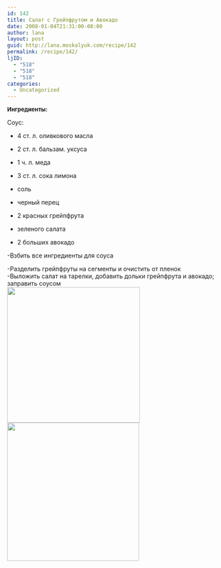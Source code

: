 ```yaml
---
id: 142
title: Салат с Грейпфрутом и Авокадо
date: 2008-01-04T21:31:00-08:00
author: lana
layout: post
guid: http://lana.moskalyuk.com/recipe/142
permalink: /recipe/142/
ljID:
  - "518"
  - "518"
  - "518"
categories:
  - Uncategorized
---
```

<font size="-1"><b><img alt="" src="http://farm3.static.flickr.com/2116/2167399003_4474eee949.jpg?v=0" /><br />Ингредиенты:</b></font>

Соус:

  * 4 ст. л. оливкового масла&nbsp;
  * 2 ст. л. бальзам. уксуса 
  * 1 ч. л. меда
  * 3 ст. л. сока лимона
  * соль
  * черный перец

  * 2 красных грейпфрута 
  * зеленого салата
  * 2 больших авокадо

-Взбить все ингредиенты для соуса

<div>
</div>

-Разделить грейпфруты на сегменты и очистить от пленок  
-Выложить салат на тарелки, добавить дольки грейпфрута и авокадо; заправить соусом  
<img loading="lazy" width="309" height="316" alt="" src="http://farm3.static.flickr.com/2210/2167399111_5086bdf4af.jpg?v=0" /><img loading="lazy" width="307" height="322" alt="" src="http://farm3.static.flickr.com/2412/2167399223_d049af7244.jpg?v=0" /> 

<div>
</div>